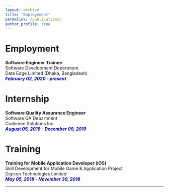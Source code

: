 ```yaml
---
layout: archive
title: "Employement"
permalink: /publications/
author_profile: true
---
```


# Employment 

<b>Software Engineer Trainee </b><br/>
Software Development Department <br/>
Data Edge Limited (Dhaka, Bangladesh) <br/>
<i style='color:#000099;'>**February 02, 2020 - present**</i><br/>



# Internship

<b>Software Quality Assurance Engineer </b><br />
Software QA Department <br/>
Codemen Solutions Inc. <br />
<i style='color:#000099;'>**August 05, 2019 - December 09, 2019**</i>



# Training

<b>Training for Mobile Application Developer (iOS) </b><br />
Skill Development for Mobile Game & Application Project <br/> 
Digicon Technologies Limited <br/> 
<i style='color:#000099;'>**May 05, 2018 - November 30, 2018**</i>

-----------

